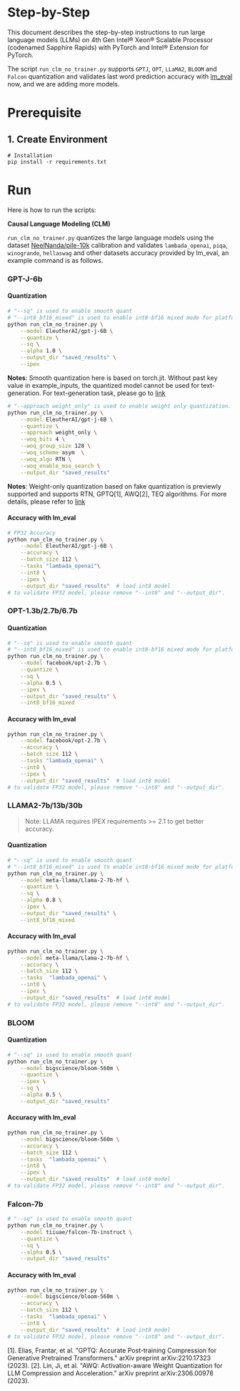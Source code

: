 Step-by-Step
============
This document describes the step-by-step instructions to run large language models (LLMs) on 4th Gen Intel® Xeon® Scalable Processor (codenamed Sapphire Rapids) with PyTorch and Intel® Extension for PyTorch.

The script `run_clm_no_trainer.py` supports `GPTJ`, `OPT`, `LLaMA2`, `BLOOM` and `Falcon` quantization and validates last word prediction accuracy with [lm_eval](https://github.com/EleutherAI/lm-evaluation-harness.git) now, and we are adding more models.

# Prerequisite
## 1. Create Environment
```
# Installation
pip install -r requirements.txt
```

# Run

Here is how to run the scripts:

**Causal Language Modeling (CLM)**

`run_clm_no_trainer.py` quantizes the large language models using the dataset [NeelNanda/pile-10k](https://huggingface.co/datasets/NeelNanda/pile-10k) calibration and validates `lambada_openai`, `piqa`, `winogrande`, `hellaswag` and other datasets accuracy provided by lm_eval, an example command is as follows.
### GPT-J-6b

#### Quantization
```bash
# "--sq" is used to enable smooth quant
# "--int8_bf16_mixed" is used to enable int8-bf16 mixed mode for platform that natively supports bf16
python run_clm_no_trainer.py \
    --model EleutherAI/gpt-j-6B \
    --quantize \
    --sq \
    --alpha 1.0 \
    --output_dir "saved_results" \
    --ipex 
```

**Notes**: Smooth quantization here is based on torch.jit. Without past key value in example_inputs, the quantized model cannot be used for text-generation. For text-generation task, please go to [link](https://github.com/intel/intel-extension-for-transformers/tree/main/examples/huggingface/pytorch/text-generation/quantization)

```bash
# "--approach weight_only" is used to enable weight only quantization.
python run_clm_no_trainer.py \
    --model EleutherAI/gpt-j-6B \
    --quantize \
    --approach weight_only \
    --woq_bits 4 \
    --woq_group_size 128 \
    --woq_scheme asym  \
    --woq_algo RTN \
    --woq_enable_mse_search \
    --output_dir "saved_results"
```
**Notes**: Weight-only quantization based on fake quantization is previewly supported and supports RTN, GPTQ[1], AWQ[2], TEQ algorithms. For more details, please refer to [link](https://github.com/intel/neural-compressor/blob/master/docs/source/quantization_weight_only.md)


#### Accuracy with lm_eval
```bash
# FP32 Accuracy
python run_clm_no_trainer.py \
    --model EleutherAI/gpt-j-6B \
    --accuracy \
    --batch_size 112 \
    --tasks "lambada_openai"\
    --int8 \
    --ipex \
    --output_dir "saved_results"  # load int8 model
# to validate FP32 model, please remove "--int8" and "--output_dir".
```
### OPT-1.3b/2.7b/6.7b

#### Quantization

```bash
# "--sq" is used to enable smooth quant
# "--int8_bf16_mixed" is used to enable int8-bf16 mixed mode for platform that natively supports bf16
python run_clm_no_trainer.py \
    --model facebook/opt-2.7b \
    --quantize \
    --sq \
    --alpha 0.5 \
    --ipex \
    --output_dir "saved_results" \
    --int8_bf16_mixed 
```

#### Accuracy with lm_eval
```bash
python run_clm_no_trainer.py \
    --model facebook/opt-2.7b \
    --accuracy \
    --batch_size 112 \
    --tasks "lambada_openai" \
    --int8 \
    --ipex \
    --output_dir "saved_results"  # load int8 model
# to validate FP32 model, please remove "--int8" and "--output_dir".
```
### LLAMA2-7b/13b/30b
>Note: LLAMA requires IPEX requirements >= 2.1 to get better accuracy.
#### Quantization

```bash
# "--sq" is used to enable smooth quant
# "--int8_bf16_mixed" is used to enable int8-bf16 mixed mode for platform that natively supports bf16
python run_clm_no_trainer.py \
    --model meta-llama/Llama-2-7b-hf \
    --quantize \
    --sq \
    --alpha 0.8 \
    --ipex \
    --output_dir "saved_results" \
    --int8_bf16_mixed 
```

#### Accuracy with lm_eval
```bash
python run_clm_no_trainer.py \
    --model meta-llama/Llama-2-7b-hf \
    --accuracy \
    --batch_size 112 \
    --tasks  "lambada_openai" \
    --int8 \
    --ipex \
    --output_dir "saved_results"  # load int8 model
# to validate FP32 model, please remove "--int8" and "--output_dir".
```

### BLOOM
#### Quantization
```bash
# "--sq" is used to enable smooth quant
python run_clm_no_trainer.py \
    --model bigscience/bloom-560m \
    --quantize \
    --ipex \
    --sq \
    --alpha 0.5 \
    --output_dir "saved_results"
```
#### Accuracy with lm_eval
```bash
python run_clm_no_trainer.py \
    --model bigscience/bloom-560m \
    --accuracy \
    --batch_size 112 \
    --tasks  "lambada_openai" \
    --int8 \
    --ipex \
    --output_dir "saved_results"  # load int8 model
# to validate FP32 model, please remove "--int8" and "--output_dir".
```

### Falcon-7b
```bash
# "--sq" is used to enable smooth quant
python run_clm_no_trainer.py \
    --model tiiuae/falcon-7b-instruct \
    --quantize \
    --sq \
    --alpha 0.5 \
    --output_dir "saved_results"
```
#### Accuracy with lm_eval
```bash
python run_clm_no_trainer.py \
    --model bigscience/bloom-560m \
    --accuracy \
    --batch_size 112 \
    --tasks  "lambada_openai" \
    --int8 \
    --output_dir "saved_results"  # load int8 model
# to validate FP32 model, please remove "--int8" and "--output_dir".
```


[1]. Elias, Frantar, et al. "GPTQ: Accurate Post-training Compression for Generative Pretrained Transformers." arXiv preprint arXiv:2210.17323 (2023).
[2]. Lin, Ji, et al. "AWQ: Activation-aware Weight Quantization for LLM Compression and Acceleration." arXiv preprint arXiv:2306.00978 (2023).
